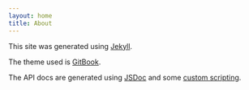 ```yaml
---
layout: home
title: About
---
```


This site was generated using [Jekyll](https://jekyllrb.com/).

The theme used is [GitBook](https://github.com/sighingnow/jekyll-gitbook).

The API docs are generated using [JSDoc](https://jsdoc.app/) and some
[custom scripting](https://github.com/elementbound/nlon/blob/main/scripts/site.mjs).
